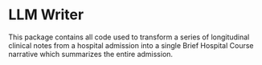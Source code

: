 # LLM Writer

This package contains all code used to transform a series of longitudinal clinical notes from a hospital admission into a single Brief Hospital Course narrative which summarizes the entire admission.

